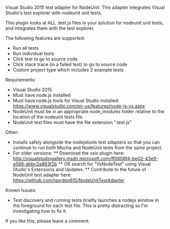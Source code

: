 Visual Studio 2015 test adapter for NodeUnit.  This adapter integrates Visual Studio's test explorer with nodeunit unit tests.

This plugin looks at ALL .test.js files in your solution for nodeunit unit tests, and integrates them with the test explorer.

The following features are supported:
 * Run all tests
 * Run individual tests
 * Click test to go to source code
 * Click stack trace (in a failed test) to go to source code
 * Custom project type which includes 2 example tests

Requirements:
 * Visual Studio 2015
 * Must have node.js installed
 * Must have node.js tools for Visual Studio installed: https://www.visualstudio.com/en-us/features/node-js-vs.aspx
 * NodeUnit must be in an appropriate node_modules folder relative to the location of the nodeunit tests file.  
 * NodeUnit test files must have the file extension ".test.js"

Other:
 * Installs safely alongside the nodejstools test adapters so that you can continue to run both Mocha and NodeUnit tests from the same project.
 * For older versions:
 ** Download the vsix plugin here: http://visualstudiogallery.msdn.microsoft.com/ff0608f4-be02-43e9-a588-abbc2a883f2b
 ** OR search for "VsNodeTest" using Visual Studio's Extensions and Updates.
 ** Contribute to the future of NodeUnit test adapter here: https://github.com/jgordon615/NodeUnitTestAdapter

Known Issues:
* Test discovery and running tests briefly launches a nodejs window in the foreground for each test file. This is pretty distracting so I'm investigating how to fix it.

If you like this, please leave a comment.
